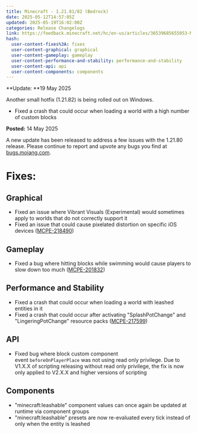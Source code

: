 ```yaml
---
title: Minecraft - 1.21.81/82 (Bedrock)
date: 2025-05-12T14:57:05Z
updated: 2025-05-19T16:02:00Z
categories: Release Changelogs
link: https://feedback.minecraft.net/hc/en-us/articles/36539685655053-Minecraft-1-21-81-82-Bedrock
hash:
  user-content-fixes%3A: fixes
  user-content-graphical: graphical
  user-content-gameplay: gameplay
  user-content-performance-and-stability: performance-and-stability
  user-content-api: api
  user-content-components: components
---
```


**Update: **19 May 2025

Another small hotfix (1.21.82) is being rolled out on Windows.

- Fixed a crash that could occur when loading a world with a high number of custom blocks

**Posted:** 14 May 2025

A new update has been released to address a few issues with the 1.21.80 release. Please continue to report and upvote any bugs you find at [bugs.mojang.com](https://bugs.mojang.com/).

# Fixes:

## Graphical

- Fixed an issue where Vibrant Visuals (Experimental) would sometimes apply to worlds that do not correctly support it
- Fixed an issue that could cause pixelated distortion on specific iOS devices ([MCPE-218490](https://bugs.mojang.com/browse/MCPE-218490))

## Gameplay

- Fixed a bug where hitting blocks while swimming would cause players to slow down too much ([MCPE-201832](https://bugs.mojang.com/browse/MCPE-201832))

## Performance and Stability

- Fixed a crash that could occur when loading a world with leashed entities in it
- Fixed a crash that could occur after activating "SplashPotChange" and "LingeringPotChange" resource packs ([MCPE-217599](https://bugs.mojang.com/browse/MCPE/issues/MCPE-217599))

## API

- Fixed bug where block custom component event `beforeOnPlayerPlace` was not using read only privilege. Due to V1.X.X of scripting releasing without read only privilege, the fix is now only applied to V2.X.X and higher versions of scripting

## Components

- "minecraft:leashable" component values can once again be updated at runtime via component groups
- "minecraft:leashable" presets are now re-evaluated every tick instead of only when the entity is leashed
